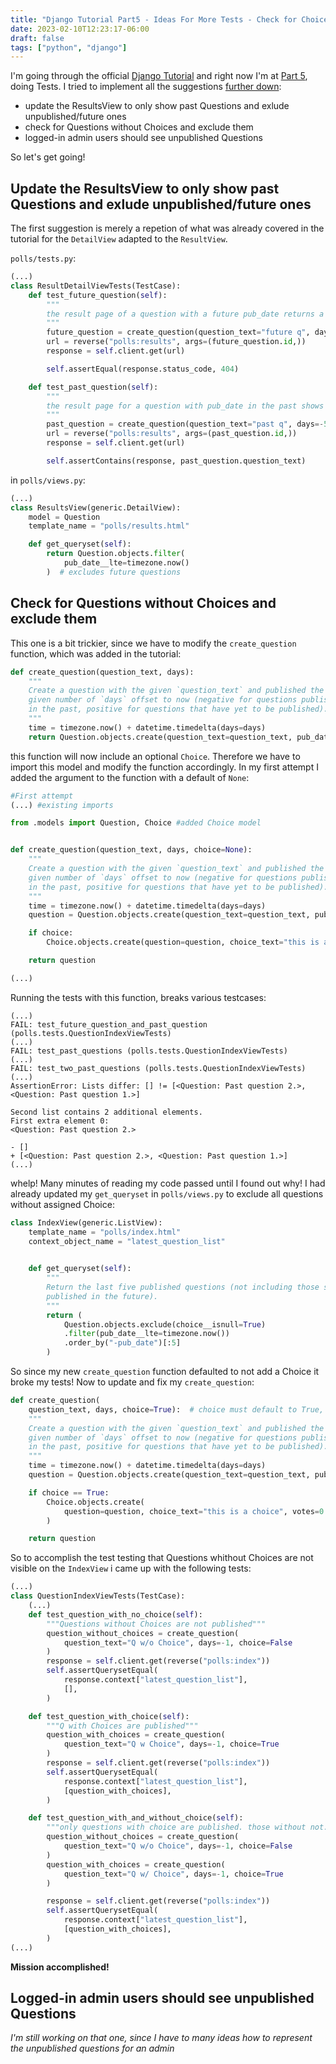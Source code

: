 ```yaml
---
title: "Django Tutorial Part5 - Ideas For More Tests - Check for Choice"
date: 2023-02-10T12:23:17-06:00
draft: false
tags: ["python", "django"]
---
```


I'm going through the official [Django Tutorial](https://docs.djangoproject.com/en/4.1/intro/tutorial01/) and right now I'm at [Part 5](https://docs.djangoproject.com/en/4.1/intro/tutorial05/), doing Tests.
I tried to implement all the suggestions [further down](https://docs.djangoproject.com/en/4.1/intro/tutorial05/#ideas-for-more-tests):

- update the ResultsView to only show past Questions and exlude unpublished/future ones
- check for Questions without Choices and exclude them
- logged-in admin users should see unpublished Questions

So let's get going!

## Update the ResultsView to only show past Questions and exlude unpublished/future ones


The first suggestion is merely a repetion of what was already covered in the tutorial for the `DetailView` adapted to the `ResultView`.



`polls/tests.py`:

```python
(...)
class ResultDetailViewTests(TestCase):
    def test_future_question(self):
        """
        the result page of a question with a future pub_date returns a 404 page
        """
        future_question = create_question(question_text="future q", days=5)
        url = reverse("polls:results", args=(future_question.id,))
        response = self.client.get(url)

        self.assertEqual(response.status_code, 404)

    def test_past_question(self):
        """
        the result page for a question with pub_date in the past shows the corresponding page
        """
        past_question = create_question(question_text="past q", days=-5)
        url = reverse("polls:results", args=(past_question.id,))
        response = self.client.get(url)

        self.assertContains(response, past_question.question_text)
```

in `polls/views.py`:

```python
(...)
class ResultsView(generic.DetailView):
    model = Question
    template_name = "polls/results.html"

    def get_queryset(self):
        return Question.objects.filter(
            pub_date__lte=timezone.now()
        )  # excludes future questions
```

## Check for Questions without Choices and exclude them

This one is a bit trickier, since we have to modify the `create_question` function, which was added in the tutorial:
```python
def create_question(question_text, days):
    """
    Create a question with the given `question_text` and published the
    given number of `days` offset to now (negative for questions published
    in the past, positive for questions that have yet to be published).
    """
    time = timezone.now() + datetime.timedelta(days=days)
    return Question.objects.create(question_text=question_text, pub_date=time)
```

this function will now include an optional `Choice`. Therefore we have to import this model and modify the function accordingly. In my first attempt I added the argument to the function with a default of `None`:

```python
#First attempt
(...) #existing imports

from .models import Question, Choice #added Choice model


def create_question(question_text, days, choice=None):
    """
    Create a question with the given `question_text` and published the
    given number of `days` offset to now (negative for questions published
    in the past, positive for questions that have yet to be published).
    """
    time = timezone.now() + datetime.timedelta(days=days)
    question = Question.objects.create(question_text=question_text, pub_date=time)

    if choice:
        Choice.objects.create(question=question, choice_text="this is a choice", votes=0)

    return question

(...)

```

Running the tests with this function, breaks various testcases:
```shell
(...)
FAIL: test_future_question_and_past_question (polls.tests.QuestionIndexViewTests)
(...)
FAIL: test_past_questions (polls.tests.QuestionIndexViewTests)
(...)
FAIL: test_two_past_questions (polls.tests.QuestionIndexViewTests)
(...)
AssertionError: Lists differ: [] != [<Question: Past question 2.>, <Question: Past question 1.>]

Second list contains 2 additional elements.
First extra element 0:
<Question: Past question 2.>

- []
+ [<Question: Past question 2.>, <Question: Past question 1.>]
(...)
```

whelp! Many minutes of reading my code passed until I found out why! I had already updated my `get_queryset` in `polls/views.py` to exclude all questions without assigned Choice:

```python
class IndexView(generic.ListView):
    template_name = "polls/index.html"
    context_object_name = "latest_question_list"
    

    def get_queryset(self):
        """
        Return the last five published questions (not including those set to be
        published in the future).
        """
        return (
            Question.objects.exclude(choice__isnull=True)
            .filter(pub_date__lte=timezone.now())
            .order_by("-pub_date")[:5]
        )
```

So since my new `create_question` function defaulted to not add a Choice it broke my tests!
Now to update and fix my `create_question`:



```python
def create_question(
    question_text, days, choice=True):  # choice must default to True, so that tests that don't focus on Choice existence succeed
    """
    Create a question with the given `question_text` and published the
    given number of `days` offset to now (negative for questions published
    in the past, positive for questions that have yet to be published).
    """
    time = timezone.now() + datetime.timedelta(days=days)
    question = Question.objects.create(question_text=question_text, pub_date=time)

    if choice == True:
        Choice.objects.create(
            question=question, choice_text="this is a choice", votes=0
        )

    return question
```

So to accomplish the test testing that Questions whithout Choices are not visible on the `IndexView` i came up with the following tests:

```python
(...)
class QuestionIndexViewTests(TestCase):
    (...)
    def test_question_with_no_choice(self):
        """Questions without Choices are not published"""
        question_without_choices = create_question(
            question_text="Q w/o Choice", days=-1, choice=False
        )
        response = self.client.get(reverse("polls:index"))
        self.assertQuerysetEqual(
            response.context["latest_question_list"],
            [],
        )

    def test_question_with_choice(self):
        """Q with Choices are published"""
        question_with_choices = create_question(
            question_text="Q w Choice", days=-1, choice=True
        )
        response = self.client.get(reverse("polls:index"))
        self.assertQuerysetEqual(
            response.context["latest_question_list"],
            [question_with_choices],
        )

    def test_question_with_and_without_choice(self):
        """only questions with choice are published. those without not."""
        question_without_choices = create_question(
            question_text="Q w/o Choice", days=-1, choice=False
        )
        question_with_choices = create_question(
            question_text="Q w/ Choice", days=-1, choice=True
        )

        response = self.client.get(reverse("polls:index"))
        self.assertQuerysetEqual(
            response.context["latest_question_list"],
            [question_with_choices],
        )
(...)
```

**Mission accomplished!**

## Logged-in admin users should see unpublished Questions

*I'm still working on that one, since I have to many ideas how to represent the unpublished questions for an admin*
